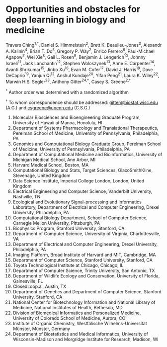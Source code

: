 # Opportunities and obstacles for deep learning in biology and medicine

Travers Ching<sup>1,*</sup>,
Daniel S. Himmelstein<sup>2</sup>,
Brett K. Beaulieu-Jones<sup>3</sup>,
Alexandr A. Kalinin<sup>4</sup>,
Brian T. Do<sup>5</sup>,
Gregory P. Way<sup>2</sup>,
Enrico Ferrero<sup>6</sup>,
Paul-Michael Agapow<sup>7</sup>,
Wei Xie<sup>8</sup>,
Gail L. Rosen<sup>9</sup>,
Benjamin J. Lengerich<sup>10</sup>,
Johnny Israeli<sup>11</sup>,
Jack Lanchantin<sup>12</sup>,
Stephen Woloszynek<sup>13</sup>,
Anne E. Carpenter<sup>14</sup>,
Avanti Shrikumar<sup>15</sup>,
Jinbo Xu<sup>16</sup>,
Evan M. Cofer<sup>17</sup>,
David J. Harris<sup>18</sup>,
Dave DeCaprio<sup>19</sup>,
Yanjun Qi<sup>12</sup>,
Anshul Kundaje<sup>20</sup>,
Yifan Peng<sup>21</sup>,
Laura K. Wiley<sup>22</sup>,
Marwin H.S. Segler<sup>23</sup>,
Anthony Gitter<sup>24,†</sup>,
Casey S. Greene<sup>2,†</sup>

<sup>*</sup> Author order was determined with a randomized algorithm

<sup>†</sup> To whom correspondence should be addressed: gitter@biostat.wisc.edu (A.G.) and csgreene@upenn.edu (C.S.G.)

1. Molecular Biosciences and Bioengineering Graduate Program, University of Hawaii at Manoa, Honolulu, HI
2. Department of Systems Pharmacology and Translational Therapeutics, Perelman School of Medicine, University of Pennsylvania, Philadelphia, PA
3. Genomics and Computational Biology Graduate Group, Perelman School of Medicine, University of Pennsylvania, Philadelphia, PA
4. Department of Computational Medicine and Bioinformatics, University of Michigan Medical School, Ann Arbor, MI
5. Harvard Medical School, Boston, MA
6. Computational Biology and Stats, Target Sciences, GlaxoSmithKline, Stevenage, United Kingdom
7. Data Science Institute, Imperial College London, London, United Kingdom
8. Electrical Engineering and Computer Science, Vanderbilt University, Nashville, TN
9. Ecological and Evolutionary Signal-processing and Informatics Laboratory, Department of Electrical and Computer Engineering, Drexel University, Philadelphia, PA
10. Computational Biology Department, School of Computer Science, Carnegie Mellon University, Pittsburgh, PA
11. Biophysics Program, Stanford University, Stanford, CA
12. Department of Computer Science, University of Virginia, Charlottesville, VA
13. Department of Electrical and Computer Engineering, Drexel University, Philadelphia, PA
14. Imaging Platform, Broad Institute of Harvard and MIT, Cambridge, MA
15. Department of Computer Science, Stanford University, Stanford, CA
16. Toyota Technological Institute at Chicago, Chicago, IL
17. Department of Computer Science, Trinity University, San Antonio, TX
18. Department of Wildlife Ecology and Conservation, University of Florida, Gainesville, FL
19. ClosedLoop.ai, Austin, TX
20. Department of Genetics and Department of Computer Science, Stanford University, Stanford, CA
21. National Center for Biotechnology Information and National Library of Medicine, National Institutes of Health, Bethesda, MD
22. Division of Biomedical Informatics and Personalized Medicine, University of Colorado School of Medicine, Aurora, CO
23. Institute of Organic Chemistry, Westfälische Wilhelms-Universität Münster, Münster, Germany
24. Department of Biostatistics and Medical Informatics, University of Wisconsin-Madison and Morgridge Institute for Research, Madison, WI

